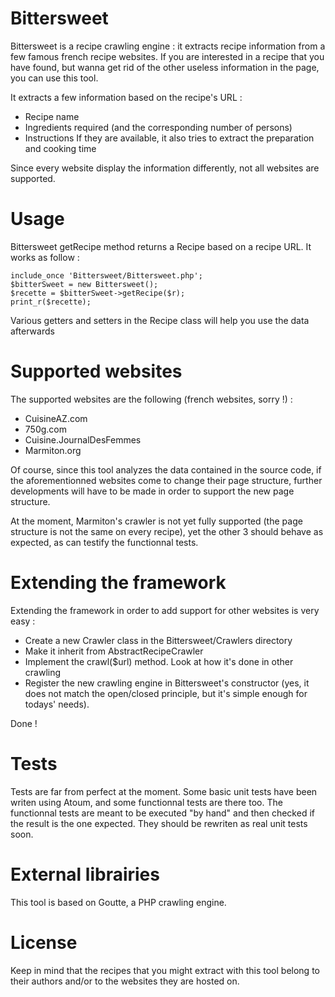 # Bittersweet

Bittersweet is a recipe crawling engine : it extracts recipe information from a few famous french recipe websites. If you are interested in a recipe that you have found, but wanna get rid of the other useless information in the page, you can use this tool.

It extracts a few information based on the recipe's URL :

- Recipe name 
- Ingredients required (and the corresponding number of persons)
- Instructions
If they are available, it also tries to extract the preparation and cooking time

Since every website display the information differently, not all websites are supported.

# Usage

Bittersweet getRecipe method returns a Recipe based on a recipe URL. It works as follow : 

	include_once 'Bittersweet/Bittersweet.php';
	$bitterSweet = new Bittersweet();
	$recette = $bitterSweet->getRecipe($r);
	print_r($recette);

Various getters and setters in the Recipe class will help you use the data afterwards

# Supported websites

The supported websites are the following (french websites, sorry !) :
- CuisineAZ.com
- 750g.com
- Cuisine.JournalDesFemmes
- Marmiton.org

Of course, since this tool analyzes the data contained in the source code, if the aforementionned websites come to change their page structure, further developments will have to be made in order to support the new page structure.

At the moment, Marmiton's crawler is not yet fully supported (the page structure is not the same on every recipe), yet the other 3 should behave as expected, as can testify the functionnal tests.

# Extending the framework

Extending the framework in order to add support for other websites is very easy : 

- Create a new Crawler class in the Bittersweet/Crawlers directory
- Make it inherit from AbstractRecipeCrawler
- Implement the crawl($url) method. Look at how it's done in other crawling
- Register the new crawling engine in Bittersweet's constructor (yes, it does not match the open/closed principle, but it's simple enough for todays' needs).

Done !

# Tests
Tests are far from perfect at the moment. Some basic unit tests have been writen using Atoum, and some functionnal tests are there too. The functionnal tests are meant to be executed "by hand" and then checked if the result is the one expected. They should be rewriten as real unit tests soon.

# External librairies

This tool is based on Goutte, a PHP crawling engine. 

# License

Keep in mind that the recipes that you might extract with this tool belong to their authors and/or to the websites they are hosted on.
